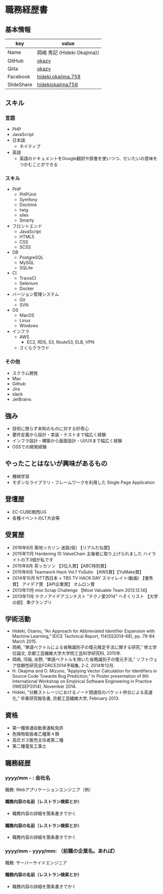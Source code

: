 # 職務経歴書

## 基本情報

|key|value|
|---|-----|
|Name|岡嶋 秀記 (Hideki Okajima))|
|GitHub|[okazy](https://github.com/okazy)|
|Qiita|[okazy](https://qiita.com/okazy)|
|Facebook|[hideki.okajima.758](https://www.facebook.com/hideki.okajima.758)|
|SlideShare|[hidekiokajima758](https://www.slideshare.net/hidekiokajima758)|

## スキル

### 言語

- PHP
- JavaScript
- 日本語
  - ネイティブ
- 英語
  - 英語のドキュメントをGoogle翻訳や辞書を使いつつ、だいたいの意味をつかむことができる

### スキル

- PHP
  - PHPUnit
  - Symfony
  - Doctrine
  - twig
  - silex
  - Smarty
- フロントエンド
  - JavaScript
  - HTML5
  - CSS
  - SCSS
- DB
  - PostgreSQL
  - MySQL
  - SQLite
- CI
  - TravisCI
  - Selenium
  - Docker
- バージョン管理システム
  - Git
  - SVN
- OS
  - MacOS
  - Linux
  - Windows
- インフラ
  - AWS
    - EC2, RDS, S3, Route53, ELB, VPN
  - さくらクラウド

### その他

- スクラム開発
- Mac
- Github
- Jira
- slack
- JetBrains

## 強み

- 技術に限らず未知のものに対する好奇心
- 要件定義から設計・実装・テストまで幅広く経験
- インフラ設計・構築から画面設計・UI/UXまで幅広く経験
- OSSでの開発経験

## やったことはないが興味があるもの

- 機械学習
- モダンなライブラリ・フレームワークを利用した Single Page Application

## 登壇歴

- EC-CUBE関西UG
- 各種イベントのLT大会等

## 受賞歴

- 2016年8月 築地ッカソン 迷路(仮) 【リアルだね賞】
- 2015年11月 Hardening 10 ValueChain 主催者に取り上げられました ハイライトの下3個が私です
- 2015年8月 茶ッカソン 【3位入賞】【ABC特別賞】
- 2015年6月 Teamwork Hack Vol.1 YuSulio 【AWS賞】【YuMake賞】
- 2014年10月 NTT西日本 × TBS TV HACK DAY スマイレイト(動画) 【優秀賞】 アイデア賞 【API企業賞】 オムロン賞
- 2013年11月 mixi Scrap Challenge 【Most Valuable Team 2013.12.14】
- 2013年11月 テクノアイデアコンテスト ”テクノ愛2014” へそくリスト 【大学の部】 準グランプリ

## 学術活動

- Hideki, Osamu, “An Approach for Abbreviated Identifier Expansion with Machine Learning,” IEICE Technical Report, 114(SS2014-68), pp. 79-84 March 2015.
- 岡嶋, “単語ベクトルによる省略識別子の復元推定手法に関する研究,” 修士学位論文, 京都工芸繊維大学大学院工芸科学研究科, 2015年.
- 岡嶋, 河端, 水野, “単語ベクトルを用いた省略識別子の復元手法,” ソフトウェア信頼性研究会FORCE2014予稿集, 2-2, 2014年12月.
- H. Okajima and O. Mizuno, “Applying Vector Calculation for Identifiers in Source Code Towards Bug Prediction,” In Poster presentation of 6th International Workshop on Empirical Software Engineering in Practice (IWESEP2014), November 2014.
- Hideki, “分散ストレージにおけるノード間通信のパケット併合による高速化,” 卒業研究報告書, 京都工芸繊維大学, February 2013.

## 資格

- 第一種普通自動車運転免許
- 危険物取扱者乙種第４類
- 高圧ガス販売主任者第二種
- 第二種電気工事士

## 職務経歴

### yyyy/mm - : 会社名

職務: Webアプリケーションエンジニア（例）

#### 職務内容の名前（レストラン検索とか）

- 職務内容の詳細を箇条書きでかく

#### 職務内容の名前（レストラン検索とか）

- 職務内容の詳細を箇条書きでかく

### yyyy/mm - yyyy/mm: （前職の企業名。あれば）

職務: サーバーサイドエンジニア

#### 職務内容の名前（レストラン検索とか）

- 職務内容の詳細を箇条書きでかく
